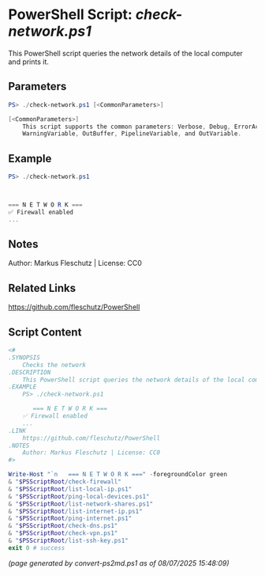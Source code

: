 PowerShell Script: *check-network.ps1*
===================================

This PowerShell script queries the network details of the local computer and prints it.

Parameters
----------
```powershell
PS> ./check-network.ps1 [<CommonParameters>]

[<CommonParameters>]
    This script supports the common parameters: Verbose, Debug, ErrorAction, ErrorVariable, WarningAction, 
    WarningVariable, OutBuffer, PipelineVariable, and OutVariable.
```

Example
-------
```powershell
PS> ./check-network.ps1



=== N E T W O R K ===
✅ Firewall enabled
...

```

Notes
-----
Author: Markus Fleschutz | License: CC0

Related Links
-------------
https://github.com/fleschutz/PowerShell

Script Content
--------------
```powershell
<#
.SYNOPSIS
	Checks the network
.DESCRIPTION
	This PowerShell script queries the network details of the local computer and prints it.
.EXAMPLE
	PS> ./check-network.ps1

	   === N E T W O R K ===
	✅ Firewall enabled
	...
.LINK
	https://github.com/fleschutz/PowerShell
.NOTES
	Author: Markus Fleschutz | License: CC0
#>

Write-Host "`n   === N E T W O R K ===" -foregroundColor green
& "$PSScriptRoot/check-firewall"
& "$PSScriptRoot/list-local-ip.ps1"
& "$PSScriptRoot/ping-local-devices.ps1"
& "$PSScriptRoot/list-network-shares.ps1"
& "$PSScriptRoot/list-internet-ip.ps1"
& "$PSScriptRoot/ping-internet.ps1"
& "$PSScriptRoot/check-dns.ps1"
& "$PSScriptRoot/check-vpn.ps1"
& "$PSScriptRoot/list-ssh-key.ps1"
exit 0 # success
```

*(page generated by convert-ps2md.ps1 as of 08/07/2025 15:48:09)*
